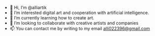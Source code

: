 - 👋 Hi, I’m @alliartik
- 👀 I’m interested digital art and cooperation with artificial intelligence.
- 🌱 I’m currently learning how to create art.
- 💞️ I’m looking to collaborate with creative artists and companies
- 📫 You can contact me by writing to my email alli022396@gmail.com

<!---
alliartik/alliartik is a ✨ special ✨ repository because its `README.md` (this file) appears on your GitHub profile.
You can click the Preview link to take a look at your changes.
--->
